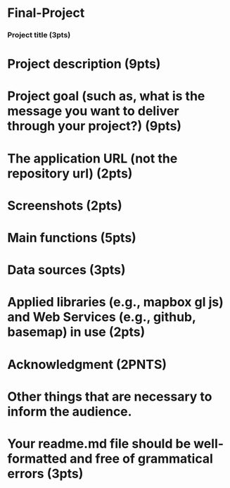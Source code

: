 # Final-Project
### Project title (3pts)
# Project description (9pts)
# Project goal (such as, what is the message you want to deliver through your project?) (9pts)
# The application URL (not the repository url) (2pts)
# Screenshots (2pts)
# Main functions (5pts)
# Data sources (3pts)
# Applied libraries (e.g., mapbox gl js) and Web Services (e.g., github, basemap) in use (2pts)
# Acknowledgment (2PNTS)
# Other things that are necessary to inform the audience.
# Your readme.md file should be well-formatted and free of grammatical errors (3pts)
